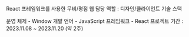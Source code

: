 React 프레임워크를 사용한 무비/평점 웹
담당 역할 : 디자인/클라이언트 기술 스택 

운영 체제 - Window
개발 언어 - JavaScript
프레임워크 - React
프로젝트 기간 : 2023.11.08 ~ 2023.11.20 (약 2주)
